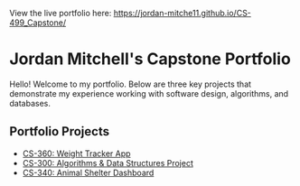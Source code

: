 View the live portfolio here: https://jordan-mitche11.github.io/CS-499_Capstone/

# Jordan Mitchell's Capstone Portfolio

Hello! Welcome to my portfolio. Below are three key projects that demonstrate my experience working with software design, algorithms, and databases.

## Portfolio Projects

- [CS-360: Weight Tracker App](./cs360/)
- [CS-300: Algorithms & Data Structures Project](./cs300/)
- [CS-340: Animal Shelter Dashboard](./cs340/)

